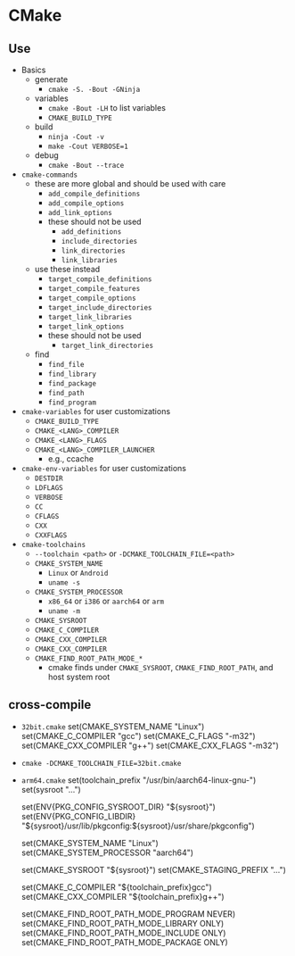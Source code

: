 CMake
=====

## Use

- Basics
  - generate
    - `cmake -S. -Bout -GNinja`
  - variables
    - `cmake -Bout -LH` to list variables
    - `CMAKE_BUILD_TYPE`
  - build
    - `ninja -Cout -v`
    - `make -Cout VERBOSE=1`
  - debug
    - `cmake -Bout --trace`
- `cmake-commands`
  - these are more global and should be used with care
    - `add_compile_definitions`
    - `add_compile_options`
    - `add_link_options` 
    - these should not be used
      - `add_definitions`
      - `include_directories`
      - `link_directories`
      - `link_libraries`
  - use these instead
    - `target_compile_definitions`
    - `target_compile_features`
    - `target_compile_options`
    - `target_include_directories`
    - `target_link_libraries`
    - `target_link_options`
    - these should not be used
      - `target_link_directories`
  - find
    - `find_file`
    - `find_library`
    - `find_package`
    - `find_path`
    - `find_program`
- `cmake-variables` for user customizations
  - `CMAKE_BUILD_TYPE`
  - `CMAKE_<LANG>_COMPILER`
  - `CMAKE_<LANG>_FLAGS`
  - `CMAKE_<LANG>_COMPILER_LAUNCHER`
    - e.g., ccache
- `cmake-env-variables` for user customizations
  - `DESTDIR`
  - `LDFLAGS`
  - `VERBOSE`
  - `CC`
  - `CFLAGS`
  - `CXX`
  - `CXXFLAGS`
- `cmake-toolchains`
  - `--toolchain <path>` or `-DCMAKE_TOOLCHAIN_FILE=<path>`
  - `CMAKE_SYSTEM_NAME`
    - `Linux` or `Android`
    - `uname -s`
  - `CMAKE_SYSTEM_PROCESSOR`
    - `x86_64` or `i386` or `aarch64` or `arm`
    - `uname -m`
  - `CMAKE_SYSROOT`
  - `CMAKE_C_COMPILER`
  - `CMAKE_CXX_COMPILER`
  - `CMAKE_CXX_COMPILER`
  - `CMAKE_FIND_ROOT_PATH_MODE_*`
    - cmake finds under `CMAKE_SYSROOT`, `CMAKE_FIND_ROOT_PATH`, and host
      system root

## cross-compile

- `32bit.cmake`
    set(CMAKE_SYSTEM_NAME "Linux")
    set(CMAKE_C_COMPILER "gcc")
    set(CMAKE_C_FLAGS "-m32")
    set(CMAKE_CXX_COMPILER "g++")
    set(CMAKE_CXX_FLAGS "-m32")
- `cmake -DCMAKE_TOOLCHAIN_FILE=32bit.cmake`
- `arm64.cmake`
    set(toolchain_prefix "/usr/bin/aarch64-linux-gnu-")
    set(sysroot "...")
    
    set(ENV{PKG_CONFIG_SYSROOT_DIR} "${sysroot}")
    set(ENV{PKG_CONFIG_LIBDIR} "${sysroot}/usr/lib/pkgconfig:${sysroot}/usr/share/pkgconfig")
    
    set(CMAKE_SYSTEM_NAME "Linux")
    set(CMAKE_SYSTEM_PROCESSOR "aarch64")
    
    set(CMAKE_SYSROOT "${sysroot}")
    set(CMAKE_STAGING_PREFIX "...")

    set(CMAKE_C_COMPILER "${toolchain_prefix}gcc")
    set(CMAKE_CXX_COMPILER "${toolchain_prefix}g++")
    
    set(CMAKE_FIND_ROOT_PATH_MODE_PROGRAM NEVER)
    set(CMAKE_FIND_ROOT_PATH_MODE_LIBRARY ONLY)
    set(CMAKE_FIND_ROOT_PATH_MODE_INCLUDE ONLY)
    set(CMAKE_FIND_ROOT_PATH_MODE_PACKAGE ONLY)
